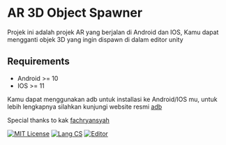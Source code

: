 # AR 3D Object Spawner

Projek ini adalah projek AR yang berjalan di Android dan IOS, Kamu dapat mengganti objek 3D yang ingin dispawn di dalam editor unity

## Requirements
- Android >= 10
- IOS >= 11

Kamu dapat menggunakan adb untuk installasi ke Android/IOS mu, untuk lebih lengkapnya silahkan kunjungi website resmi
[adb](https://developer.android.com/studio/command-line/adb)

Special thanks to kak [fachryansyah](https://github.com/fachryansyah)


[![MIT License](https://img.shields.io/badge/License-MIT-green.svg)](https://choosealicense.com/licenses/mit/)
[![Lang CS](https://img.shields.io/badge/lang-C%23-brightgreen)]()
[![Editor](https://img.shields.io/badge/editor-unity-lightgrey)]()

